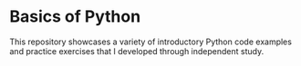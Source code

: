 # Basics of Python
This repository showcases a variety of introductory Python code examples and practice exercises that I developed through independent study.

